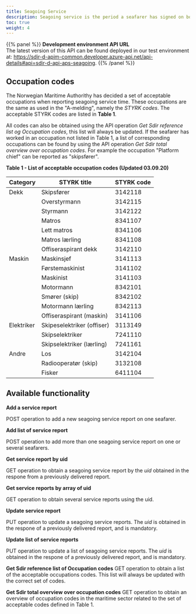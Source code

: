 ```yaml
---
title: Seagoing Service
description: Seagoing service is the period a seafarer has signed on board a ship and is used as the basis for issuance of certificates. As a shipowner the Seagoing API is used to register seagoing service on a specific seafarer or several seafarers. Seagoing service is accepted when the sender is a ship owner, or an appointed representative i.e Master and Chief Engineer. 
toc: true 
weight: 4
---
```


{{% panel %}}
**Development environment API URL** <br>
The latest version of this API can be found deployed in our test environment at: https://sdir-d-apim-common.developer.azure-api.net/api-details#api=sdir-d-api-aps-seagoing.
{{% /panel %}}

## Occupation codes
The Norwegian Maritime Authorithy has decided a set of acceptable occupations when reporting seagoing service time. These occupations are the same as used in the "A-melding", namely the *STYRK codes*. The acceptable STYRK codes are listed in **Table 1**. 

All codes can also be obtained using the API operation *Get Sdir reference list og Occupation codes*, this list will always be updated. If the seafarer has worked in an occupation not listed in Table 1, a list of corresponding occupations can be found by using the API operation *Get Sdir total overview over occupation codes*. For example the occupation "Platform chief" can be reported as "skipsfører".  


**Table 1 - List of acceptable occupation codes (Updated 03.09.20)**

| Category   | STYRK title                | STYRK code |
|------------|----------------------------|------------|
| Dekk       | Skipsfører                 | 3142118    |
|            | Overstyrmann               | 3142115    |
|            | Styrmann                   | 3142122    |
|            | Matros                     | 8341107    |
|            | Lett matros                | 8341106    |
|            | Matros lærling             | 8341108    |
|            | Offiseraspirant dekk       | 3142110    |
| Maskin     | Maskinsjef                 | 3141113    |
|            | Førstemaskinist            | 3141102    |
|            | Maskinist                  | 3141103    |
|            | Motormann                  | 8342101    |
|            | Smører (skip)              | 8342102    |
|            | Motormann lærling          | 8342113    |
|            | Offiseraspirant (maskin)   | 3141106    |
| Elektriker | Skipeselektriker (offiser) | 3113149    |
|            | Skipselektriker            | 7241110    |
|            | Skipselektriker (lærling)  | 7241161    |
| Andre      | Los                        | 3142104    |
|            | Radiooperatør (skip)       | 3132108    |
|            | Fisker                     | 6411104    |

## Available functionality 

**Add a service report**

POST operation to add a new seagoing service report on one seafarer. 

**Add list of service report**

POST operation to add more than one seagoing service report on one or several seafarers. 

**Get service report by uid**

GET operation to obtain a seagoing service report by the *uid* obtained in the respone from a previously delivered report.

**Get service reports by array of uid**

GET operation to obtain several service reports using the uid. 

**Update service report**

PUT operation to update a seagoing service reports. The *uid* is obtained in the respone of a previously delivered report, and is mandatory.

**Update list of service reports** 

PUT operation to update a list of seagoing service reports. The *uid* is obtained in the respone of a previously delivered report, and is mandatory.

**Get Sdir reference list of Occupation codes**
GET operation to obtain a list of the acceptable occupations codes. This list will always be updated with the correct set of codes. 

**Get Sdir total overview over occupation codes**
GET operation to obtain an overview of occupation codes in the maritime sector related to the set of acceptable codes defined in Table 1. 

##




